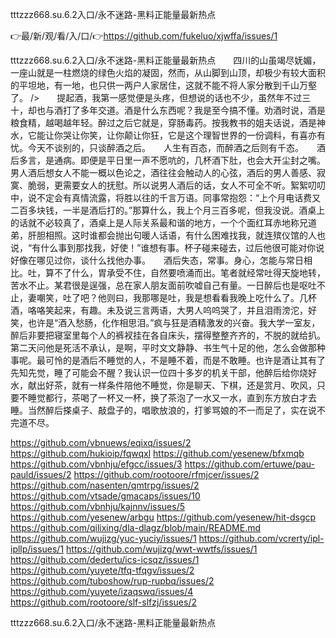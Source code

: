 tttzzz668.su.6.2入口/永不迷路-黑料正能量最新热点

👉最/新/观/看/入/口/👉https://github.com/fukeluo/xjwffa/issues/1

tttzzz668.su.6.2入口/永不迷路-黑料正能量最新热点　　四川的山虽竭尽妩媚，一座山就是一柱燃烧的绿色火焰的凝固，然而，从山脚到山顶，却极少有较大面积的平坦地，有一地，也只供一两户人家居住，这就不能不将人家分散到千山万壑了。
/>　　提起酒，我第一感觉便是头疼，但想说的话也不少，虽然年不过三十，却也与酒打了多年交道。酒是什么东西呢？我是至今搞不懂。劝酒时说，酒是粮食精，越喝越年轻。醉过之后它就是，穿肠毒药。按我教书的姐夫话说，酒是神水，它能让你哭让你笑，让你颠让你狂，它是这个理智世界的一份调料，有喜亦有忧。今天不谈别的，只谈醉酒之后。　　人生有百态，而醉酒之后则有千态。　　酒后多言，是通病。即便是平日里一声不愿吭的，几杯酒下肚，也会大开尘封之嘴。男人酒后想女人不能一概以色论之，酒往往会触动人的心弦，酒后的男人善感、寂寞、脆弱，更需要女人的抚慰。所以说男人酒后的话，女人不可全不听。絮絮叨叨中，说不定会有真情流露，将胜以往的千言万语。同事常抱怨：“上个月电话费又二百多块钱，一半是酒后打的。”那算什么，我上个月三百多呢，但我没说。酒桌上的话就不必较真了，酒桌上是人际关系最和谐的地方，一个个面红耳赤地称兄道弟，肝胆相照。这时谁都会抛出句暖人话语，有什么困难找我，就连殡仪馆的人也说，“有什么事到那找我，好使！”谁想有事。杯子碰来碰去，过后他很可能对你说好像在哪见过你，谈什么找他办事。　　酒后失态，常事。身心，怎能与常日相比。吐，算不了什么，胃承受不住，自然要喷涌而出。笔者就经常吐得天旋地转，苦水不止。某君很是逞强，总在家人朋友面前吹嘘自己有量。一日醉后也是呕吐不止，妻嘲笑，吐了吧？他则曰，我那哪是吐，我是想看看我晚上吃什么了。几杯酒，咯咯笑起来，有趣。未及说三言两语，大男人呜呜哭了，并且泪雨滂沱，好笑，也许是“酒入愁肠，化作相思泪。”疯与狂是酒精激发的兴奋。我大学一室友，醉后非要把寝室里每个人的裤衩挂在各自床头，摆得整整齐齐的，不脱的就给扒。第二天问他是死活不承认，是啊，平时文文静静、书生气十足的他，怎么会做那种事呢。最可怜的是酒后不睡觉的人，不是睡不着，而是不敢睡。也许是酒让其有了先知先觉，睡了可能会不醒？我认识一位四十多岁的机关干部，他醉后给你烧好水，献出好茶，就有一样条件陪他不睡觉，你是聊天、下棋，还是赏月、吹风，只要不睡觉都行，茶喝了一杯又一杯，换了茶泡了一水又一水，直到东方放白才去睡。当然醉后搽桌子、敲盘子的，唱歌放浪的，打爹骂娘的不一而足了，实在说不完道不尽。


https://github.com/vbnuews/eqixq/issues/2
https://github.com/hukioip/fqwqxl
https://github.com/yesenew/bfxmqb
https://github.com/vbnhju/efgcc/issues/3
https://github.com/ertuwe/pau-pauld/issues/2
https://github.com/rootoore/rfmjcer/issues/2
https://github.com/nasenten/qmtrpg/issues/2
https://github.com/vtsade/gmacaps/issues/10
https://github.com/vbnhju/kajnnv/issues/5
https://github.com/yesenew/arbgu
https://github.com/yesenew/hit-dsgcp
https://github.com/qilixing/dla-dlagz/blob/main/README.md
https://github.com/wujizg/yuc-yuciy/issues/1
https://github.com/vcrerty/ipl-ipllp/issues/1
https://github.com/wujizg/wwt-wwtfs/issues/1
https://github.com/dedertu/ics-icsqz/issues/1
https://github.com/yuyete/tfq-tfqgv/issues/2
https://github.com/tuboshow/rup-rupbq/issues/2
https://github.com/yuyete/izaqswq/issues/4
https://github.com/rootoore/slf-slfzj/issues/2

tttzzz668.su.6.2入口/永不迷路-黑料正能量最新热点
